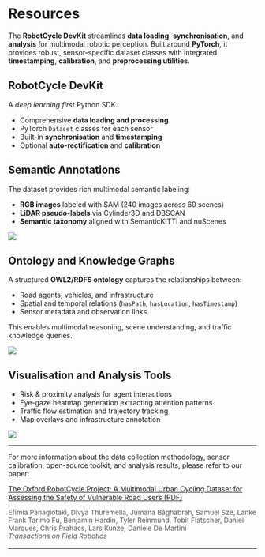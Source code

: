 # Resources


The **RobotCycle DevKit** streamlines **data loading**, **synchronisation**, and **analysis** for multimodal robotic perception.
Built around **PyTorch**, it provides robust, sensor-specific dataset classes with integrated **timestamping**, **calibration**, and **preprocessing utilities**.


## RobotCycle DevKit

A <em>deep learning first</em> Python SDK.  
- Comprehensive **data loading and processing**  
- PyTorch `Dataset` classes for each sensor  
- Built-in **synchronisation** and **timestamping**  
- Optional **auto-rectification** and **calibration**  



## Semantic Annotations
The dataset provides rich multimodal semantic labeling:  
- **RGB images** labeled with SAM (240 images across 60 scenes)  
- **LiDAR pseudo-labels** via Cylinder3D and DBSCAN  
- **Semantic taxonomy** aligned with SemanticKITTI and nuScenes

![](images/annotations.png)

## Ontology and Knowledge Graphs
A structured **OWL2/RDFS ontology** captures the relationships between:
- Road agents, vehicles, and infrastructure  
- Spatial and temporal relations (`hasPath`, `hasLocation`, `hasTimestamp`)   
- Sensor metadata and observation links   

This enables multimodal reasoning, scene understanding, and traffic knowledge queries.

![](images/ontology_rc.png)

## Visualisation and Analysis Tools
- Risk & proximity analysis for agent interactions
- Eye-gaze heatmap generation extracting attention patterns
- Traffic flow estimation and trajectory tracking
- Map overlays and infrastructure annotation

![](images/attention.png)

---

For more information about the data collection methodology, sensor calibration, open-source toolkit, and analysis results, please refer to our paper:

[The Oxford RobotCycle Project: A Multimodal Urban Cycling Dataset for Assessing the Safety of Vulnerable Road Users (PDF)](https://ieeexplore.ieee.org/abstract/document/10981746)

<div style="font-size:0.98em; color:#555; margin-top:0.5em; margin-bottom:1.2em;">
Efimia Panagiotaki, Divya Thuremella, Jumana Baghabrah, Samuel Sze, Lanke Frank Tarimo Fu, Benjamin Hardin, Tyler Reinmund, Tobit Flatscher, Daniel Marques, Chris Prahacs, Lars Kunze, Daniele De Martini </br>
<em>Transactions on Field Robotics</em>
</div>

---